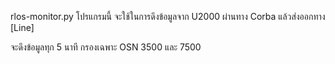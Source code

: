 
rlos-monitor.py
  โปรแกรมนี้ จะใช้ในการดึงข้อมูลจาก U2000 ผ่านทาง Corba แล้วส่งออกทาง [Line]

จะดึงข้อมูลทุก 5 นาที
กรองเฉพาะ OSN 3500 และ 7500

